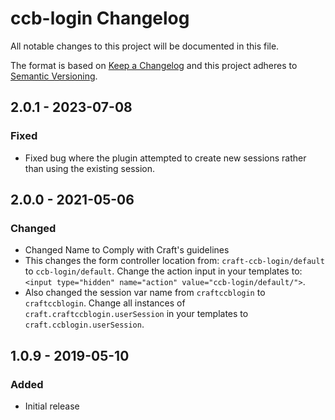 # ccb-login Changelog

All notable changes to this project will be documented in this file.

The format is based on [Keep a Changelog](http://keepachangelog.com/) and this project adheres to [Semantic Versioning](http://semver.org/).

## 2.0.1 - 2023-07-08

### Fixed

- Fixed bug where the plugin attempted to create new sessions rather than using the existing session.

## 2.0.0 - 2021-05-06

### Changed

- Changed Name to Comply with Craft's guidelines
- This changes the form controller location from: `craft-ccb-login/default` to `ccb-login/default`. Change the action input in your templates to: `<input type="hidden" name="action" value="ccb-login/default/">`.
- Also changed the session var name from `craftccblogin` to `craftccblogin`. Change all instances of `craft.craftccblogin.userSession` in your templates to `craft.ccblogin.userSession`.

## 1.0.9 - 2019-05-10

### Added

- Initial release
